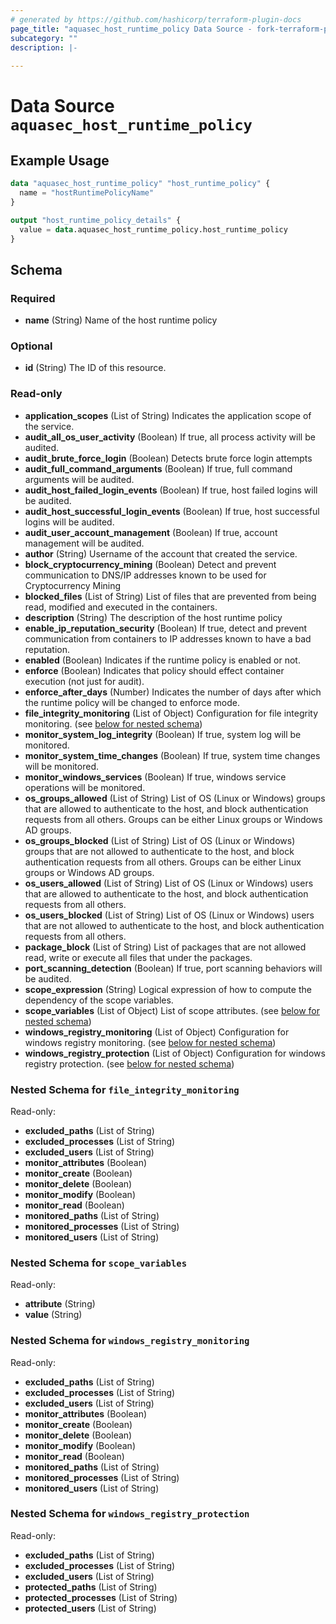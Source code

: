 ```yaml
---
# generated by https://github.com/hashicorp/terraform-plugin-docs
page_title: "aquasec_host_runtime_policy Data Source - fork-terraform-provider-aquasec"
subcategory: ""
description: |-
  
---
```


# Data Source `aquasec_host_runtime_policy`



## Example Usage

```terraform
data "aquasec_host_runtime_policy" "host_runtime_policy" {
  name = "hostRuntimePolicyName"
}

output "host_runtime_policy_details" {
  value = data.aquasec_host_runtime_policy.host_runtime_policy
}
```

<!-- schema generated by tfplugindocs -->
## Schema

### Required

- **name** (String) Name of the host runtime policy

### Optional

- **id** (String) The ID of this resource.

### Read-only

- **application_scopes** (List of String) Indicates the application scope of the service.
- **audit_all_os_user_activity** (Boolean) If true, all process activity will be audited.
- **audit_brute_force_login** (Boolean) Detects brute force login attempts
- **audit_full_command_arguments** (Boolean) If true, full command arguments will be audited.
- **audit_host_failed_login_events** (Boolean) If true, host failed logins will be audited.
- **audit_host_successful_login_events** (Boolean) If true, host successful logins will be audited.
- **audit_user_account_management** (Boolean) If true, account management will be audited.
- **author** (String) Username of the account that created the service.
- **block_cryptocurrency_mining** (Boolean) Detect and prevent communication to DNS/IP addresses known to be used for Cryptocurrency Mining
- **blocked_files** (List of String) List of files that are prevented from being read, modified and executed in the containers.
- **description** (String) The description of the host runtime policy
- **enable_ip_reputation_security** (Boolean) If true, detect and prevent communication from containers to IP addresses known to have a bad reputation.
- **enabled** (Boolean) Indicates if the runtime policy is enabled or not.
- **enforce** (Boolean) Indicates that policy should effect container execution (not just for audit).
- **enforce_after_days** (Number) Indicates the number of days after which the runtime policy will be changed to enforce mode.
- **file_integrity_monitoring** (List of Object) Configuration for file integrity monitoring. (see [below for nested schema](#nestedatt--file_integrity_monitoring))
- **monitor_system_log_integrity** (Boolean) If true, system log will be monitored.
- **monitor_system_time_changes** (Boolean) If true, system time changes will be monitored.
- **monitor_windows_services** (Boolean) If true, windows service operations will be monitored.
- **os_groups_allowed** (List of String) List of OS (Linux or Windows) groups that are allowed to authenticate to the host, and block authentication requests from all others. Groups can be either Linux groups or Windows AD groups.
- **os_groups_blocked** (List of String) List of OS (Linux or Windows) groups that are not allowed to authenticate to the host, and block authentication requests from all others. Groups can be either Linux groups or Windows AD groups.
- **os_users_allowed** (List of String) List of OS (Linux or Windows) users that are allowed to authenticate to the host, and block authentication requests from all others.
- **os_users_blocked** (List of String) List of OS (Linux or Windows) users that are not allowed to authenticate to the host, and block authentication requests from all others.
- **package_block** (List of String) List of packages that are not allowed read, write or execute all files that under the packages.
- **port_scanning_detection** (Boolean) If true, port scanning behaviors will be audited.
- **scope_expression** (String) Logical expression of how to compute the dependency of the scope variables.
- **scope_variables** (List of Object) List of scope attributes. (see [below for nested schema](#nestedatt--scope_variables))
- **windows_registry_monitoring** (List of Object) Configuration for windows registry monitoring. (see [below for nested schema](#nestedatt--windows_registry_monitoring))
- **windows_registry_protection** (List of Object) Configuration for windows registry protection. (see [below for nested schema](#nestedatt--windows_registry_protection))

<a id="nestedatt--file_integrity_monitoring"></a>
### Nested Schema for `file_integrity_monitoring`

Read-only:

- **excluded_paths** (List of String)
- **excluded_processes** (List of String)
- **excluded_users** (List of String)
- **monitor_attributes** (Boolean)
- **monitor_create** (Boolean)
- **monitor_delete** (Boolean)
- **monitor_modify** (Boolean)
- **monitor_read** (Boolean)
- **monitored_paths** (List of String)
- **monitored_processes** (List of String)
- **monitored_users** (List of String)


<a id="nestedatt--scope_variables"></a>
### Nested Schema for `scope_variables`

Read-only:

- **attribute** (String)
- **value** (String)


<a id="nestedatt--windows_registry_monitoring"></a>
### Nested Schema for `windows_registry_monitoring`

Read-only:

- **excluded_paths** (List of String)
- **excluded_processes** (List of String)
- **excluded_users** (List of String)
- **monitor_attributes** (Boolean)
- **monitor_create** (Boolean)
- **monitor_delete** (Boolean)
- **monitor_modify** (Boolean)
- **monitor_read** (Boolean)
- **monitored_paths** (List of String)
- **monitored_processes** (List of String)
- **monitored_users** (List of String)


<a id="nestedatt--windows_registry_protection"></a>
### Nested Schema for `windows_registry_protection`

Read-only:

- **excluded_paths** (List of String)
- **excluded_processes** (List of String)
- **excluded_users** (List of String)
- **protected_paths** (List of String)
- **protected_processes** (List of String)
- **protected_users** (List of String)


